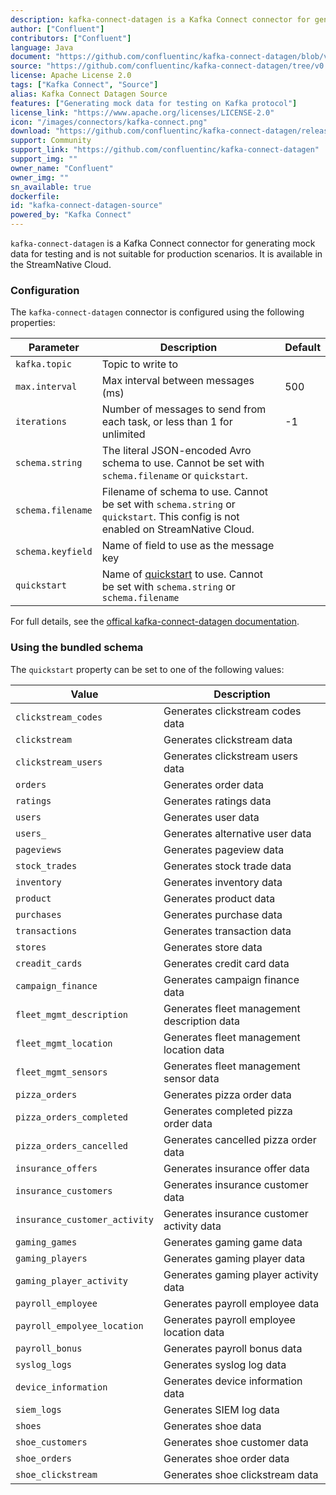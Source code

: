 ```yaml
---
description: kafka-connect-datagen is a Kafka Connect connector for generating mock data for testing and is not suitable for production scenarios. 
author: ["Confluent"]
contributors: ["Confluent"]
language: Java
document: "https://github.com/confluentinc/kafka-connect-datagen/blob/v0.6.5/README.md"
source: "https://github.com/confluentinc/kafka-connect-datagen/tree/v0.6.5"
license: Apache License 2.0
tags: ["Kafka Connect", "Source"]
alias: Kafka Connect Datagen Source
features: ["Generating mock data for testing on Kafka protocol"]
license_link: "https://www.apache.org/licenses/LICENSE-2.0"
icon: "/images/connectors/kafka-connect.png"
download: "https://github.com/confluentinc/kafka-connect-datagen/releases/tag/v0.6.5"
support: Community
support_link: "https://github.com/confluentinc/kafka-connect-datagen"
support_img: ""
owner_name: "Confluent"
owner_img: ""
sn_available: true
dockerfile: 
id: "kafka-connect-datagen-source"
powered_by: "Kafka Connect"
---
```


`kafka-connect-datagen` is a Kafka Connect connector for generating mock data for testing and is not suitable for production scenarios. It is available in the StreamNative Cloud.

### Configuration

The `kafka-connect-datagen` connector is configured using the following properties:

Parameter | Description | Default
-|-|-
`kafka.topic` | Topic to write to | 
`max.interval` | Max interval between messages (ms) | 500
`iterations` | Number of messages to send from each task, or less than 1 for unlimited | -1
`schema.string` | The literal JSON-encoded Avro schema to use. Cannot be set with `schema.filename` or `quickstart`.
`schema.filename` | Filename of schema to use. Cannot be set with `schema.string` or `quickstart`. This config is not enabled on StreamNative Cloud.
`schema.keyfield` | Name of field to use as the message key
`quickstart` | Name of [quickstart](https://github.com/confluentinc/kafka-connect-datagen/tree/v0.6.5/src/main/resources) to use. Cannot be set with `schema.string` or `schema.filename`

For full details, see the [offical kafka-connect-datagen documentation](https://github.com/confluentinc/kafka-connect-datagen/blob/v0.6.5/README.md).

### Using the bundled schema

The `quickstart` property can be set to one of the following values:

Value | Description
-|-
`clickstream_codes` | Generates clickstream codes data
`clickstream` | Generates clickstream data
`clickstream_users` | Generates clickstream users data
`orders` | Generates order data
`ratings` | Generates ratings data
`users` | Generates user data
`users_` | Generates alternative user data
`pageviews` | Generates pageview data
`stock_trades` | Generates stock trade data
`inventory` | Generates inventory data
`product` | Generates product data
`purchases` | Generates purchase data
`transactions` | Generates transaction data
`stores` | Generates store data
`creadit_cards` | Generates credit card data
`campaign_finance` | Generates campaign finance data
`fleet_mgmt_description` | Generates fleet management description data
`fleet_mgmt_location` | Generates fleet management location data
`fleet_mgmt_sensors` | Generates fleet management sensor data
`pizza_orders` | Generates pizza order data
`pizza_orders_completed` | Generates completed pizza order data
`pizza_orders_cancelled` | Generates cancelled pizza order data
`insurance_offers` | Generates insurance offer data
`insurance_customers` | Generates insurance customer data
`insurance_customer_activity` | Generates insurance customer activity data
`gaming_games` | Generates gaming game data
`gaming_players` | Generates gaming player data
`gaming_player_activity` | Generates gaming player activity data
`payroll_employee` | Generates payroll employee data
`payroll_empolyee_location` | Generates payroll employee location data
`payroll_bonus` | Generates payroll bonus data
`syslog_logs` | Generates syslog log data
`device_information` | Generates device information data
`siem_logs` | Generates SIEM log data
`shoes` | Generates shoe data
`shoe_customers` | Generates shoe customer data
`shoe_orders` | Generates shoe order data
`shoe_clickstream` | Generates shoe clickstream data

